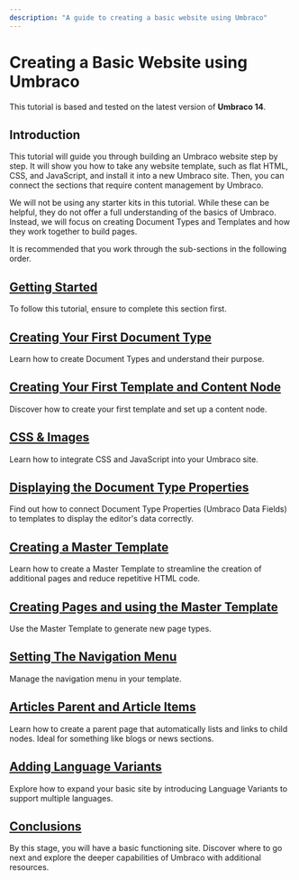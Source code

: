 ```yaml
---
description: "A guide to creating a basic website using Umbraco"
---
```

# Creating a Basic Website using Umbraco

This tutorial is based and tested on the latest version of **Umbraco 14**.

## Introduction

This tutorial will guide you through building an Umbraco website step by step. It will show you how to take any website template, such as flat HTML, CSS, and JavaScript, and install it into a new Umbraco site. Then, you can connect the sections that require content management by Umbraco.

We will not be using any starter kits in this tutorial. While these can be helpful, they do not offer a full understanding of the basics of Umbraco. Instead, we will focus on creating Document Types and Templates and how they work together to build pages.

It is recommended that you work through the sub-sections in the following order.

## [Getting Started](getting-started.md)

To follow this tutorial, ensure to complete this section first.

## [Creating Your First Document Type](document-types.md)

Learn how to create Document Types and understand their purpose.

## [Creating Your First Template and Content Node](creating-your-first-template-and-content-node.md)

Discover how to create your first template and set up a content node.

## [CSS & Images](css-and-images.md)

Learn how to integrate CSS and JavaScript into your Umbraco site.

## [Displaying the Document Type Properties](displaying-the-document-type-properties.md)

Find out how to connect Document Type Properties (Umbraco Data Fields) to templates to display the editor's data correctly.

## [Creating a Master Template](creating-master-template-part-1.md)

Learn how to create a Master Template to streamline the creation of additional pages and reduce repetitive HTML code.

## [Creating Pages and using the Master Template](creating-master-template-part-2.md)

Use the Master Template to generate new page types.

## [Setting The Navigation Menu](setting-the-navigation-menu.md)

Manage the navigation menu in your template.

## [Articles Parent and Article Items](article-parent-and-article-items.md)

Learn how to create a parent page that automatically lists and links to child nodes. Ideal for something like blogs or news sections.

## [Adding Language Variants](adding-language-variants.md)

Explore how to expand your basic site by introducing Language Variants to support multiple languages.

## [Conclusions](conclusion.md)

By this stage, you will have a basic functioning site. Discover where to go next and explore the deeper capabilities of Umbraco with additional resources.
